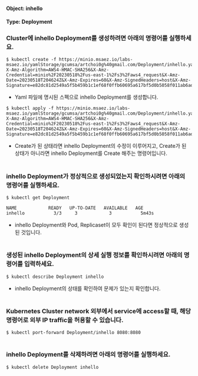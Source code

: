 
#### Object: inhello
#### Type: Deployment

### Cluster에 inhello Deployment를 생성하려면 아래의 명령어를 실행하세요.

```
$ kubectl create -f https://minio.msaez.io/labs-msaez.io/yamlStorage/gcumsa/artchoi0g%40gmail.com/Deployment/inhello.yaml?X-Amz-Algorithm=AWS4-HMAC-SHA256&X-Amz-Credential=minio%2F20230518%2Fus-east-1%2Fs3%2Faws4_request&X-Amz-Date=20230518T204624Z&X-Amz-Expires=60&X-Amz-SignedHeaders=host&X-Amz-Signature=e82dc81d2549a5f5b459b1c1ef68f0ffb60695a617bf5d0b5058f011ab6adc33
```
- Yaml 파일에 명시된 스펙으로 inhello Deployment를 생성합니다.

```
$ kubectl apply -f https://minio.msaez.io/labs-msaez.io/yamlStorage/gcumsa/artchoi0g%40gmail.com/Deployment/inhello.yaml?X-Amz-Algorithm=AWS4-HMAC-SHA256&X-Amz-Credential=minio%2F20230518%2Fus-east-1%2Fs3%2Faws4_request&X-Amz-Date=20230518T204624Z&X-Amz-Expires=60&X-Amz-SignedHeaders=host&X-Amz-Signature=e82dc81d2549a5f5b459b1c1ef68f0ffb60695a617bf5d0b5058f011ab6adc33
```
- Create가 된 상태라면 inhello Deployment의 수정이 이루어지고, Create가 된 상태가 아니라면 inhello Deployment를 Create 해주는 명령어입니다.  
#

### inhello Deployment가 정상적으로 생성되었는지 확인하시려면 아래의 명령어를 실행하세요.

```
$ kubectl get Deployment

NAME            READY   UP-TO-DATE   AVAILABLE   AGE
inhello           3/3     3            3           5m43s

```
- inhello Deployment와 Pod, Replicaset이 모두 확인이 된다면 정상적으로 생성된 것입니다.
#

### 생성된 inhello Deployment의 상세 실행 정보를 확인하시려면 아래의 명령어를 입력하세요.

```
$ kubectl describe Deployment inhello
```
- inhello Deployment의 상태를 확인하여 문제가 있는지 확인합니다. 
#

### Kubernetes Cluster network 외부에서 service에 access할 때, 해당 명령어로 외부 IP traffic을 허용할 수 있습니다.

```
$ kubectl port-forward Deployment/inhello 8080:8080
```
#

### inhello Deployment를 삭제하려면 아래의 명령어를 실행하세요.

```
$ kubectl delete Deployment inhello
```
#

